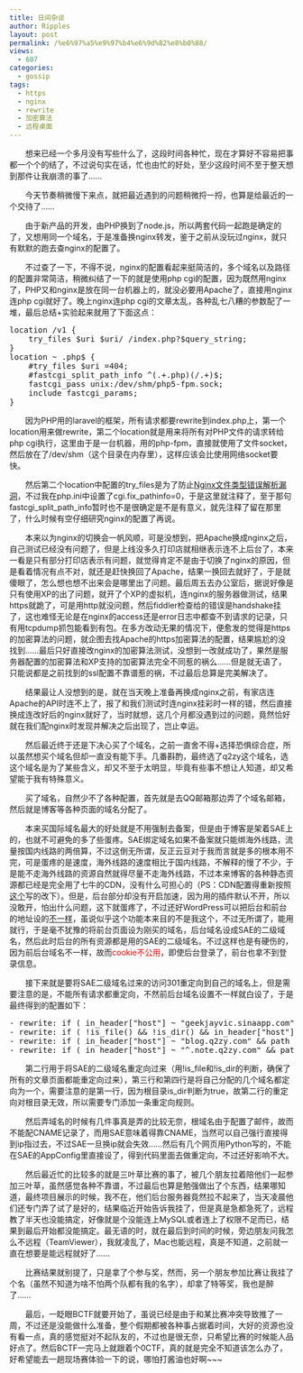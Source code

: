 ```yaml
---
title: 日间杂谈
author: Ripples
layout: post
permalink: /%e6%97%a5%e9%97%b4%e6%9d%82%e8%b0%88/
views:
  - 607
categories:
  - gossip
tags:
  - https
  - nginx
  - rewrite
  - 加密算法
  - 远程桌面
---
```

<p style="text-indent: 2em;">
  想来已经一个多月没有写些什么了，这段时间各种忙，现在才算好不容易把事都一个个的结了，不过说句实在话，忙也由忙的好处，至少这段时间不至于整天想到那件让我崩溃的事了……
</p>

<p style="text-indent: 2em;">
  今天节奏稍微慢下来点，就把最近遇到的问题稍微捋一捋，也算是给最近的一个交待了……
</p>

<!--more-->

<p style="text-indent: 2em;">
  由于新产品的开发，由PHP换到了node.js，所以两套代码一起跑是确定的了，又想用同一个域名，于是准备换nginx转发，鉴于之前从没玩过nginx，就只有默默的跑去查nginx的配置了。
</p>

<p style="text-indent: 2em;">
  不过查了一下，不得不说，nginx的配置看起来挺简洁的，多个域名以及路径的配置非常简洁，稍微纠结了一下的就是使用php cgi的配置，因为既然用nginx了，PHP又和nginx是放在同一台机器上的，就没必要用Apache了，直接用nginx连php cgi就好了。晚上nginx连php cgi的文章太乱，各种乱七八糟的参数配了一堆，最后总结+实验起来就用了下面这点：
</p>

<pre class="brush:plain;toolbar:false">location&nbsp;/v1&nbsp;{
&nbsp;&nbsp;&nbsp;&nbsp;try_files&nbsp;$uri&nbsp;$uri/&nbsp;/index.php?$query_string;
}
location&nbsp;~&nbsp;.php$&nbsp;{
&nbsp;&nbsp;&nbsp;&nbsp;#try_files&nbsp;$uri&nbsp;=404;
&nbsp;&nbsp;&nbsp;&nbsp;#fastcgi_split_path_info&nbsp;^(.+.php)(/.+)$;
&nbsp;&nbsp;&nbsp;&nbsp;fastcgi_pass&nbsp;unix:/dev/shm/php5-fpm.sock;
&nbsp;&nbsp;&nbsp;&nbsp;include&nbsp;fastcgi_params;
}</pre>

<p style="text-indent: 2em;">
  因为PHP用的laravel的框架，所有请求都要rewrite到index.php上，第一个location用来做rewrite，第二个location就是用来将所有对PHP文件的请求转给php cgi执行，这里由于是一台机器，用的php-fpm，直接就使用了文件socket，然后放在了/dev/shm（这个目录在内存里），这样应该会比使用网络socket要快。
</p>

<p style="text-indent: 2em;">
  然后第二个location中配置的try_files是为了防止<a href="http://www.80sec.com/nginx-securit.html" target="_blank">Nginx文件类型错误解析漏洞</a>，不过我在php.ini中设置了cgi.fix_pathinfo=0，于是这里就注释了，至于那句fastcgi_split_path_info暂时也不是很确定是不是有意义，就先注释了留在那里了，什么时候有空仔细研究nginx的配置了再说。
</p>

<p style="text-indent: 2em;">
  本来以为nginx的切换会一帆风顺，可是没想到，把Apache换成nginx之后，自己测试已经没有问题了，但是上线没多久打印店就相继表示连不上后台了，本来一看是只有部分打印店表示有问题，就觉得肯定不是由于切换了nginx的原因，但是看着情况有点不对，就还是赶快换回了Apache，结果一换回去就好了，于是就傻眼了，怎么想也想不出来会是哪里出了问题。最后周五去办公室后，据说好像是只有使用XP的出了问题，就开了个XP的虚拟机，连nginx的服务器做测试，结果https就跪了，可是用http就没问题，然后fiddler检查给的错误是handshake挂了，这也难怪无论是在nginx的access还是error日志中都查不到请求的记录，只有用tcpdump抓包能看到有包。在多方改动无果的情况下，便愈发的觉得是https的加密算法的问题，就企图去找Apache的https加密算法的配置，结果尴尬的没找到……最后只好直接改nginx的加密算法测试，没想到一改就成功了，果然是服务器配置的加密算法和XP支持的加密算法完全不同惹的祸么……但是就无语了，只能说都是之前找到的ssl配置不靠谱惹的祸，不过最后总算是完美解决了。
</p>

<p style="text-indent: 2em;">
  结果最让人没想到的是，就在当天晚上准备再换成nginx之前，有家店连Apache的API时连不上了，报了和我们测试时连nginx挂彩时一样的错，然后直接换成连改好后的nginx就好了，当时就想，这几个月都没遇到过的问题，竟然恰好就在我们配nginx时发现并解决之后出现了，岂止幸运。
</p>



<p style="text-indent: 2em;">
  然后最近终于还是下决心买了个域名，之前一直舍不得+选择恐惧综合症，所以虽然想买个域名但却一直没有能下手。几番斟酌，最终选了q2zy这个域名，选这个域名是为了某些含义，却又不至于太明显，毕竟有些事不想让人知道，却又希望能于我有特殊意义。
</p>

<p style="text-indent: 2em;">
  买了域名，自然少不了各种配置，首先就是去QQ邮箱那边弄了个域名邮箱，然后就是博客等各种页面的域名分配了。
</p>

<p style="text-indent: 2em;">
  本来买国际域名最大的好处就是不用强制去备案，但是由于博客是架着SAE上的，也就不可避免的多了些蛋疼。SAE绑定域名如果不备案就只能绑海外线路，流量按国内线路的两倍算，不过这倒无所谓，反正云豆对于我而言就是多的根本用不完，可是蛋疼的是速度，海外线路的速度相比于国内线路，不解释的慢了不少，于是能不走海外线路的资源自然就得尽量不走海外线路，不过本来博客的各种静态资源都已经是完全用了七牛的CDN，没有什么可担心的（PS：CDN配置得重新按照<a href="http://note.q2zy.com/wordpress-for-sae%E4%BD%BF%E7%94%A8%E4%B8%83%E7%89%9Bcdn%E5%8A%A0%E9%80%9F/" target="_blank">这个</a>写的改下）。但是，后台部分却没有开启加速，因为用的插件默认不开，所以没敢开，怕出什么问题，这下就蛋疼了，不过还好WordPress可以把后台和前台的地址设的<a href="http://codex.wordpress.org/zh-cn:将_WordPress_文件置于独立子目录" target="_blank">不一样</a>，虽说似乎这个功能本来目的不是我这个，不过无所谓了，能用就行，于是毫不犹豫的将前台页面设为刚买的域名，后台域名设成SAE的二级域名，然后此时后台的所有资源都是用的SAE的二级域名。不过这样也是有硬伤的，因为前后台域名不一样，故而<span style="color: rgb(255, 0, 0);">cookie不公用</span>，即使后台登录了，前台也拿不到登录信息。
</p>

<p style="text-indent: 2em;">
  接下来就是要将SAE二级域名过来的访问301重定向到自己的域名上，但是需要注意的是，不能所有请求都重定向，不然前后台域名设置不一样就白设了，于是最终得到的配置如下：
</p>

<pre class="brush:plain;toolbar:false">-&nbsp;rewrite:&nbsp;if&nbsp;(&nbsp;in_header["host"]&nbsp;~&nbsp;"geekjayvic.sinaapp.com"&nbsp;&&&nbsp;path&nbsp;==&nbsp;"/"&nbsp;)&nbsp;goto&nbsp;"http://note.q2zy.com?%{QUERY_STRING}&nbsp;[L,QSA,R=301]"
-&nbsp;rewrite:&nbsp;if&nbsp;(&nbsp;!is_file()&nbsp;&&&nbsp;!is_dir()&nbsp;&&&nbsp;in_header["host"]&nbsp;~&nbsp;"geekjayvic.sinaapp.com"&nbsp;&&&nbsp;path&nbsp;~&nbsp;"^(.*)$"&nbsp;)&nbsp;goto&nbsp;"http://note.q2zy.com$1&nbsp;[L,QSA,R=301]"
-&nbsp;rewrite:&nbsp;if&nbsp;(&nbsp;in_header["host"]&nbsp;~&nbsp;"blog.q2zy.com"&nbsp;&&&nbsp;path&nbsp;~&nbsp;"^(.*)$"&nbsp;)&nbsp;goto&nbsp;"http://note.q2zy.com$1&nbsp;[L,QSA,R=301]"
-&nbsp;rewrite:&nbsp;if&nbsp;(&nbsp;in_header["host"]&nbsp;~&nbsp;"^.note.q2zy.com"&nbsp;&&&nbsp;path&nbsp;~&nbsp;"^(.*)$"&nbsp;)&nbsp;goto&nbsp;"http://note.q2zy.com$1&nbsp;[L,QSA,R=301]"</pre>

<p style="text-indent: 2em;">
  第二行用于将SAE的二级域名重定向过来（用!is_file和!is_dir的判断，确保了所有的文章页面都能重定向过来），第三行和第四行是将自己分配的几个域名都定向为一个，需要注意的是第一行，因为根目录is_dir判断为true，故第二行的重定向对根目录无效，所以需要专门添加一条重定向规则。
</p>

<p style="text-indent: 2em;">
  然后弄域名的时候有几件事真是弄的比较无奈，根域名由于配置了邮件，故而不能配CNAME记录了，而用SAE意味着得靠CNAME，当然可以自己强行直接得到ip指过去，不过SAE一旦换ip就会失效……然后有几个网页用Python写的，不能在SAE的AppConfig里直接设了，得到代码里面去做重定向，不过还好影响不大。
</p>

<p style="text-indent: 2em;">
</p>

<p style="text-indent: 2em;">
  然后最近忙的比较多的就是三叶草比赛的事了，被几个朋友拉着陪他们一起参加三叶草，虽然感觉各种不靠谱，不过最后也算是勉强做出了个东西，结果哪知道，最终项目展示的时候，我不在，他们后台服务器竟然拉不起来了，当天凌晨他们还专门弄了试了是好的，结果临近开始告诉我挂了，但是真是急都急死了，远程教了半天也没能搞定，好像就是个没能连上MySQL或者连上了权限不足而已，结果到最后开始都没能搞定。最无语的时，就在最后到时间的时候，旁边朋友问我怎么不远程（TeamViewer），我就凌乱了，Mac也能远程，真是不知道，之前就一直在想要是能远程就好了……
</p>

<p style="text-indent: 2em;">
  比赛结果就别提了，只是拿了个参与奖，然而，另一个朋友参加比赛让我挂了个名（虽然不知道为啥不怕两个队都有我的名字），却拿了特等奖，我也是醉了……
</p>

<p style="text-indent: 2em;">
</p>

<p style="text-indent: 2em;">
  最后，一眨眼BCTF就要开始了，虽说已经是由于和某比赛冲突导致推了一周，不过还是没能做什么准备，整个假期都被各种事占据着时间，大好的资源也没有看一点，真的感觉挺对不起队友的，不过也是很无奈，只希望比赛的时候能人品好点了。然后BCTF一完马上就跟着个0CTF，真的就是完全不知道该怎么办了，好希望能去一趟现场赛体验一下的说，哪怕打酱油也好啊~~~
</p>
